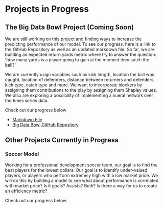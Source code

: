 # Projects in Progress

## The Big Data Bowl Project (Coming Soon)

We are still working on this project and finding ways to increase the predicting performance of our model.  To see our progress, here is a link to the GitHub Repository as well as an updated markdown file.  So far, we are building an expected return yards metric where try to answer the question: 'how many yards is a player going to gain at the moment they catch the ball?'  

We are currently usign variables such as kick length, location the ball was caught, location of defenders, distance between returners and defenders, kick type, catch type and more.  We want to incorporate blockers by assigning them contributions to the play by assigning them Shapley values.  We also are exploring a possibility of implementing a nueral network over the times series data.  

Check out our progress below 

- [Markdown File](/coursework/Final_Project_Kondo_Nicholas.nb.html)
- [Big Data Bowl GitHub Repository](https://github.com/kondolytics/BigDataBowl22)

## Other Projects Currently in Progress

### Soccer Model 

Working for a professional development soccer team, our goal is to find the best players for the lowest dollars.  Our goal is to identify under-valued players, or players who perform extremely high with a low market price.  We will do this by building a model to see what about performance is correlated with market price?  Is it goals? Assists? Both?  Is there a way for us to create an efficiency metric?

Check out our progress below:

